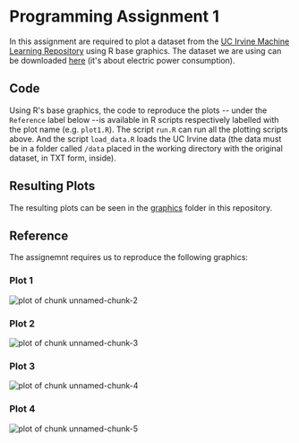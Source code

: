 Programming Assignment 1
========================

In this assignment are required to plot a dataset from the [UC Irvine Machine Learning Repository](http://archive.ics.uci.edu/ml/) using R base graphics. The dataset we are using can be downloaded [here](https://d396qusza40orc.cloudfront.net/exdata%2Fdata%2Fhousehold_power_consumption.zip) (it's about electric power consumption).

Code
----

Using R's base graphics, the code to reproduce the plots -- under the `Reference` label below --is available in R scripts respectively labelled with the plot name (e.g. `plot1.R`). The script `run.R` can run all the plotting scripts above. And the script `load_data.R` loads the UC Irvine data (the data must be in a folder called `/data` placed in the working directory with the original dataset, in TXT form, inside).


Resulting Plots
---------------

The resulting plots can be seen in the [graphics](https://github.com/luiscape/ExData_Plotting1/tree/master/graphics) folder in this repository.


Reference
---------

The assignemnt requires us to reproduce the following graphics:

### Plot 1


![plot of chunk unnamed-chunk-2](figure/unnamed-chunk-2.png) 


### Plot 2

![plot of chunk unnamed-chunk-3](figure/unnamed-chunk-3.png) 


### Plot 3

![plot of chunk unnamed-chunk-4](figure/unnamed-chunk-4.png) 


### Plot 4

![plot of chunk unnamed-chunk-5](figure/unnamed-chunk-5.png) 
